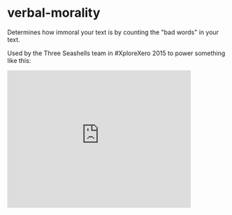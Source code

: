 # verbal-morality

Determines how immoral your text is by counting the "bad words" in your text.

Used by the Three Seashells team in #XploreXero 2015 to power something like this:

<iframe width="420" height="315" src="https://www.youtube-nocookie.com/embed/5rVQGT01Kzg?rel=0" frameborder="0" allowfullscreen></iframe> 
